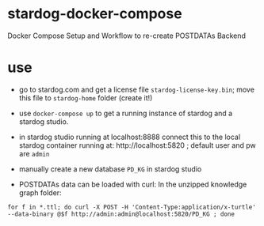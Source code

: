 # stardog-docker-compose
Docker Compose Setup and Workflow to re-create POSTDATAs Backend

# use

* go to stardog.com and get a license file `stardog-license-key.bin`; move this file to `stardog-home` folder (create it!)

* use `docker-compose up` to get a running instance of stardog and a stardog studio. 

* in stardog studio running at localhost:8888 connect this to the local stardog container running at: http://localhost:5820 ; default user and pw are `admin`

* manually create a new database `PD_KG` in stardog studio

* POSTDATAs data can be loaded with curl: In the unzipped knowledge graph folder:

```
for f in *.ttl; do curl -X POST -H 'Content-Type:application/x-turtle' --data-binary @$f http://admin:admin@localhost:5820/PD_KG ; done
```



